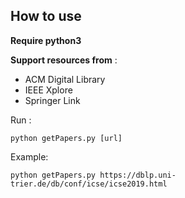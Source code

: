 ## How to use

**Require python3**

**Support resources from** :

* ACM Digital Library
* IEEE Xplore
* Springer Link

Run :

`python getPapers.py [url]`

Example:

`python getPapers.py https://dblp.uni-trier.de/db/conf/icse/icse2019.html`
